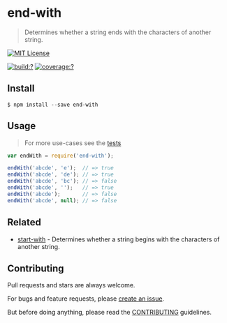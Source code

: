 # end-with

> Determines whether a string ends with the characters of another string.


[![MIT License](https://img.shields.io/badge/license-MIT_License-green.svg?style=flat-square)](https://github.com/bubkoo/end-with/blob/master/LICENSE)

[![build:?](https://img.shields.io/travis/bubkoo/end-with/master.svg?style=flat-square)](https://travis-ci.org/bubkoo/end-with)
[![coverage:?](https://img.shields.io/coveralls/bubkoo/end-with/master.svg?style=flat-square)](https://coveralls.io/github/bubkoo/end-with)


## Install

```
$ npm install --save end-with 
```

## Usage

> For more use-cases see the [tests](https://github.com/bubkoo/end-with/blob/master/test/spec/index.js)

```js
var endWith = require('end-with');

endWith('abcde', 'e');  // => true
endWith('abcde', 'de'); // => true
endWith('abcde', 'bc'); // => false
endWith('abcde', '');   // => true
endWith('abcde');       // => false
endWith('abcde', null); // => false

```

## Related

- [start-with](https://github.com/bubkoo/start-with) - Determines whether a string begins with the characters of another string.


## Contributing
 
Pull requests and stars are always welcome. 

For bugs and feature requests, please [create an issue](https://github.com/bubkoo/end-with/issues).
   
But before doing anything, please read the [CONTRIBUTING](https://github.com/tunnckocore/starts-with/blob/master/CONTRIBUTING.md) guidelines.
